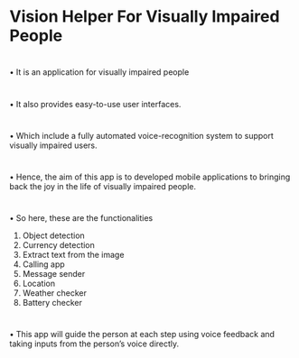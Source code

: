 # Vision Helper For Visually Impaired People
#
•	It is an application for visually impaired people
#
•	It also provides easy-to-use user interfaces.
#
•	Which include a fully automated voice-recognition system to support visually impaired users. 
#
•  Hence, the aim of this app is to developed mobile applications to bringing back the joy in the life of visually impaired people.
#
•  So here, these are the functionalities 
1. Object detection
2. Currency detection
3. Extract text from the image
4. Calling app
5. Message sender
6. Location
7. Weather checker
8. Battery checker
#
•	This app will guide the person at each step using voice feedback and taking inputs from the person’s voice directly.

